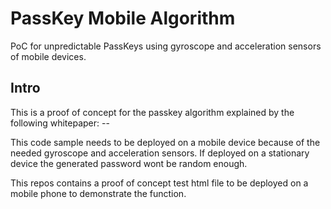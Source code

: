 # PassKey Mobile Algorithm
PoC for unpredictable PassKeys using gyroscope and acceleration sensors of mobile devices.


## Intro
This is a proof of concept for the passkey algorithm explained by the following whitepaper: --

This code sample needs to be deployed on a mobile device because of the needed gyroscope and acceleration sensors.
If deployed on a stationary device the generated password wont be random enough.

This repos contains a proof of concept test html file to be deployed on a mobile phone to demonstrate the function.
